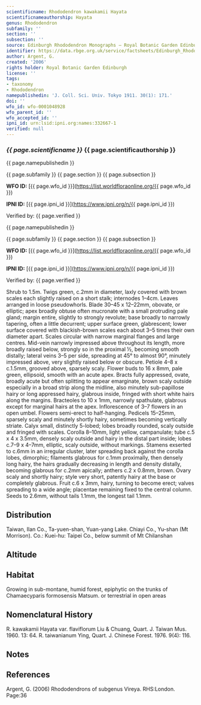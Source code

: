 ```yaml
---
scientificname: Rhododendron kawakamii Hayata
scientificnameauthorship: Hayata
genus: Rhododendron
subfamily: ''
section: ''
subsection: ''
source: Edinburgh Rhododendron Monographs – Royal Botanic Garden Edinburgh
identifier: https://data.rbge.org.uk/service/factsheets/Edinburgh_Rhododendron_Monographs.xhtml
author: Argent, G.
created: '2006'
rights holder: Royal Botanic Garden Edinburgh
license: ''
tags:
- taxonomy
- Rhododendron
namepublishedin: 'J. Coll. Sci. Univ. Tokyo 1911. 30(1): 171.'
doi: ''
wfo_id: wfo-0001048928
wfo_parent_id: ''
wfo_accepted_id: ''
ipni_id: urn:lsid:ipni.org:names:332667-1
verified: null
---
```

### _{{ page.scientificname }}_ {{ page.scientificauthorship }}
 {{ page.namepublishedin }}

{{ page.subfamily }} {{ page.section }} {{ page.subsection }}

**WFO ID:** [{{ page.wfo_id }}](https://list.worldfloraonline.org/{{ page.wfo_id }})

**IPNI ID:** [{{ page.ipni_id }}](https://www.ipni.org/n/{{ page.ipni_id }})

Verified by: {{ page.verified }}

 {{ page.namepublishedin }}

{{ page.subfamily }} {{ page.section }} {{ page.subsection }}

**WFO ID:** [{{ page.wfo_id }}](https://list.worldfloraonline.org/{{ page.wfo_id }})

**IPNI ID:** [{{ page.ipni_id }}](https://www.ipni.org/n/{{ page.ipni_id }})

Verified by: {{ page.verified }}



Shrub to 1.5m. Twigs green, c.2mm in diameter, laxly covered with brown scales each slightly raised on a short stalk; internodes 1–4cm. Leaves arranged in loose pseudo­whorls. Blade 30–45 x 12–22mm, obovate, or elliptic; apex broadly obtuse often mucronate with a small protruding pale gland; margin entire, slightly to strongly revolute; base broadly to narrowly tapering, often a little decurrent; upper surface green, glabrescent; lower surface covered with blackish-brown scales each about 3–5 times their own diameter apart. Scales circular with narrow marginal flanges and large centres. Mid-vein narrowly impressed above throughout its length, more broadly raised below, strongly so in the proximal ½, becoming smooth distally; lateral veins 3–5 per side, spreading at 45° to almost 90°, minutely impressed above, very slightly raised below or obscure. Petiole 4–8 x c.1.5mm, grooved above, sparsely scaly. Flower buds to 16 x 8mm, pale green, ellipsoid, smooth with an acute apex. Bracts fully appressed, ovate, broadly acute but often splitting to appear emarginate, brown scaly outside especially in a broad strip along the midline, also minutely sub-papillose hairy or long appressed hairy, glabrous inside, fringed with short white hairs along the margins. Bracteoles to 10 x 1mm, narrowly spathulate, glabrous except for marginal hairs at the apex. Inflorescence of 3–7 flowers in an open umbel. Flowers semi-erect to half-hanging. Pedicels 15–25mm, sparsely scaly and minutely shortly hairy, sometimes becoming vertically striate. Calyx small, distinctly 5-lobed; lobes broadly rounded, scaly outside and fringed with scales. Corolla 8–10mm, light yellow, campanulate; tube c.5 x 4 x 3.5mm, densely scaly outside and hairy in the distal part inside; lobes c.7–9 x 4–7mm, elliptic, scaly outside, without markings. Stamens exserted to c.6mm in an irregular cluster, later spreading back against the corolla lobes, dimorphic; filaments glabrous for c.1mm proximally, then densely long hairy, the hairs gradually decreasing in length and density distally, becoming glabrous for c.2mm apically; anthers c.2 x 0.8mm, brown. Ovary scaly and shortly hairy; style very short, patently hairy at the base or completely glabrous. Fruit c.6 x 3mm, hairy, turning to become erect; valves spreading to a wide angle; placentae remaining fixed to the central column. Seeds to 2.6mm, without tails 1.1mm, the longest tail 1.1mm.

## Distribution
Taiwan, Ilan Co., Ta-yuen-shan, Yuan-yang Lake. Chiayi Co., Yu-shan (Mt Morrison). Co.: Kuei-hu: Taipei Co., below summit of Mt Chilanshan

## Altitude


## Habitat
Growing in sub-montane, humid forest, epiphytic on the trunks of Chamaecyparis formosensis Matsum. or terrestrial in open areas

## Nomenclatural History
R. kawakamii Hayata var. flaviflorum Liu & Chuang, Quart. J. Taiwan Mus. 1960. 13: 64. R. taiwanianum Ying, Quart. J. Chinese Forest. 1976. 9(4): 116.
                       
## Notes


## References

Argent, G. (2006) Rhododendrons of subgenus Vireya. RHS:London. Page:36
